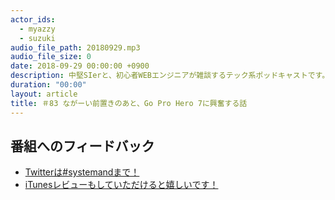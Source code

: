 ```yaml
---
actor_ids:
  - myazzy
  - suzuki
audio_file_path: 20180929.mp3
audio_file_size: 0
date: 2018-09-29 00:00:00 +0900
description: 中堅SIerと、初心者WEBエンジニアが雑談するテック系ポッドキャストです。
duration: "00:00"
layout: article
title: ＃83 ながーい前置きのあと、Go Pro Hero 7に興奮する話
---
```

## 番組へのフィードバック
* [Twitterは#systemandまで！](https://twitter.com/search?q=%23systemand)
* [iTunesレビューもしていただけると嬉しいです！](https://itunes.apple.com/jp/podcast/systemand-online/id1205168408?mt=2)

